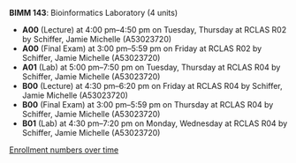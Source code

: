 **BIMM 143**: Bioinformatics Laboratory (4 units)

- **A00** (Lecture) at 4:00 pm–4:50 pm on Tuesday, Thursday at RCLAS R02 by Schiffer, Jamie Michelle (A53023720)
- **A00** (Final Exam) at 3:00 pm–5:59 pm on Friday at RCLAS R02 by Schiffer, Jamie Michelle (A53023720)
- **A01** (Lab) at 5:00 pm–7:50 pm on Tuesday, Thursday at RCLAS R04 by Schiffer, Jamie Michelle (A53023720)
- **B00** (Lecture) at 4:30 pm–6:20 pm on Friday at RCLAS R04 by Schiffer, Jamie Michelle (A53023720)
- **B00** (Final Exam) at 3:00 pm–5:59 pm on Thursday at RCLAS R04 by Schiffer, Jamie Michelle (A53023720)
- **B01** (Lab) at 4:30 pm–7:20 pm on Monday, Wednesday at RCLAS R04 by Schiffer, Jamie Michelle (A53023720)

[Enrollment numbers over time](./BIMM143.tsv)
